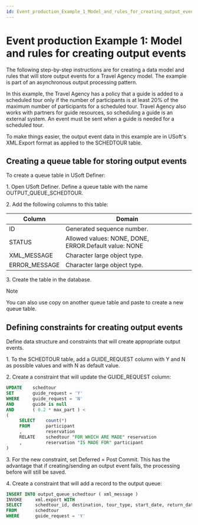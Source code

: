 ```yaml
---
id: Event_production_Example_1_Model_and_rules_for_creating_output_events
---
```


# Event production Example 1: Model and rules for creating output events

The following step-by-step instructions are for creating a data model and rules that will store output events for a Travel Agency model. The example is part of an asynchronous output processing pattern.

In this example, the Travel Agency has a policy that a guide is added to a scheduled tour only if the number of participants is at least 20% of the maximum number of participants for a scheduled tour. Travel Agency also works with partners for guide resources, so scheduling a guide is an external system. An event must be sent when a guide is needed for a scheduled tour.

To make things easier, the output event data in this example are in USoft's XML.Export format as applied to the SCHEDTOUR table.

## Creating a queue table for storing output events

To create a queue table in USoft Definer:

1. Open USoft Definer. Define a queue table with the name OUTPUT_QUEUE_SCHEDTOUR.

2. Add the following columns to this table:

|**Column**|**Domain**|
|--------|--------|
|ID      |Generated sequence number.|
|STATUS  |Allowed values: NONE, DONE, ERROR.Default value: NONE|
|XML_MESSAGE|Character large object type.|
|ERROR_MESSAGE|Character large object type.|



3. Create the table in the database.

> [!NOTE]
> You can also use copy on another queue table and paste to create a new queue table.

## Defining constraints for creating output events

Define data structure and constraints that will create appropriate output events.

1. To the SCHEDTOUR table, add a GUIDE_REQUEST column with Y and N as possible values and with N as default value.

2. Create a constraint that will update the GUIDE_REQUEST column:

```sql
UPDATE    schedtour
SET       guide_request = 'Y'
WHERE     guide_request = 'N'
AND       guide is null
AND       ( 0.2 * max_part ) < 
(
     SELECT    count(*)
     FROM      participant 
     ,         reservation
     RELATE    schedtour "FOR WHICH ARE MADE" reservation
     ,         reservation "IS MADE FOR" participant
)
```

3. For the new constraint, set Deferred = Post Commit. This has the advantage that if creating/sending an output event fails, the processing before will still be saved.

4. Create a constraint that will add a record to the output queue:

```sql
INSERT INTO output_queue_schedtour ( xml_message )
INVOKE     xml.export WITH
SELECT     schedtour_id, destination, tour_type, start_date, return_date, max_part
FROM       schedtour
WHERE      guide_request = 'Y'
```